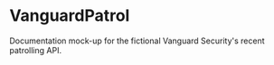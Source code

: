 # VanguardPatrol
Documentation mock-up for the fictional Vanguard Security's recent patrolling API.
